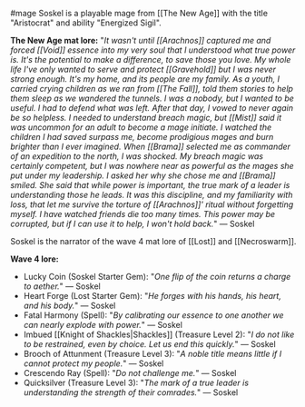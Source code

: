 #mage
Soskel is a playable mage from [[The New Age]] with the title "Aristocrat" and ability "Energized Sigil".

__The New Age mat lore:__
"_It wasn't until [[Arachnos]] captured me and forced [[Void]] essence into my very soul that I understood what true power is. It's the potential to make a difference, to save those you love. My whole life I've only wanted to serve and protect [[Gravehold]] but I was never strong enough. It's my home, and its people are my family. As a youth, I carried crying children as we ran from [[The Fall]], told them stories to help them sleep as we wandered the tunnels. I was a nobody, but I wanted to be useful. I had to defend what was left. After that day, I vowed to never again be so helpless. I needed to understand breach magic, but [[Mist]] said it was uncommon for an adult to become a mage initiate. I watched the children I had saved surpass me, become prodigious mages and burn brighter than I ever imagined. When [[Brama]] selected me as commander of an expedition to the north, I was shocked. My breach magic was certainly competent, but I was nowhere near as powerful as the mages she put under my leadership. I asked her why she chose me and [[Brama]] smiled. She said that while power is important, the true mark of a leader is understanding those he leads. It was this discipline, and my familiarity with loss, that let me survive the torture of [[Arachnos]]' ritual without forgetting myself. I have watched friends die too many times. This power may be corrupted, but if I can use it to help, I won't hold back._" ― Soskel

Soskel is the narrator of the wave 4 mat lore of [[Lost]] and [[Necroswarm]].

__Wave 4 lore:__
+ Lucky Coin (Soskel Starter Gem): "_One flip of the coin returns a charge to aether._" ― Soskel
+ Heart Forge (Lost Starter Gem): "_He forges with his hands, his heart, and his body._" ― Soskel
+ Fatal Harmony (Spell): "_By calibrating our essence to one another we can nearly explode with power._" ― Soskel
+ Imbued [[Knight of Shackles|Shackles]] (Treasure Level 2): "_I do not like to be restrained, even by choice. Let us end this quickly._" ― Soskel
+ Brooch of Attunment (Treasure Level 3): "_A noble title means little if I cannot protect my people._" ― Soskel
+ Crescendo Ray (Spell): "_Do not challenge me._" ― Soskel
+ Quicksilver (Treasure Level 3): "_The mark of a true leader is understanding the strength of their comrades._" ― Soskel